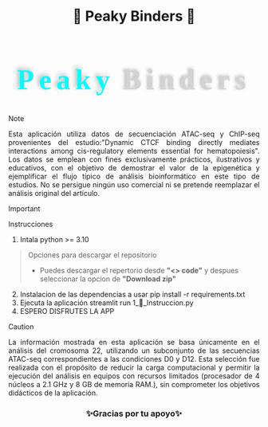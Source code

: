 <h1 align="center"'>🧬 Peaky Binders 🧬</h1>
<link href="https://fonts.googleapis.com/css2?family=Cinzel:wght@700&family=Stardos+Stencil:wght@700&display=swap" rel="stylesheet">
<h1 style='text-align: center; font-family: "Stardos Stencil", serif; font-size: 56px; color: white; letter-spacing: 2px;'>
           <span style="color:#00FFFF;  letter-spacing: 10px;
           text-shadow: 4px 4px 10px rgba(255,255,255,0.2),
                        -4px -4px 10px rgba(0, 0, 0, 0.3);">Peaky</span> 
            <span style="color:#D3D3D3;  letter-spacing: 10px;
           text-shadow: 2px 2px 6px rgba(255,255,255,0.2),
                        -2px -2px 6px rgba(0, 0, 0 ,0.3);">Binders</span>
</h1>

> [!NOTE]
> <div align="justify"> Esta aplicación utiliza datos de secuenciación ATAC-seq y ChIP-seq provenientes del estudio:"Dynamic CTCF binding directly mediates interactions among cis-regulatory elements essential for hematopoiesis". Los datos se emplean con fines exclusivamente prácticos, ilustrativos y educativos, con el objetivo de demostrar el valor de la epigenética y ejemplificar el flujo típico de análisis bioinformático en este tipo de estudios. No se persigue ningún uso comercial ni se pretende reemplazar el análisis original del artículo.</div>  

> [!IMPORTANT]
> Instrucciones
> 
> 1. Intala python >= 3.10
> > Opciones para descargar el repositorio   
> > * Puedes descargar el repertorio desde **"<> code"** y despues seleccionar la opcion de **"Download zip"** 
> 2. Instalacion de las dependencias a usar pip install -r requirements.txt
> 3. Ejecuta la aplicación streamlit run 1_💬_Instruccion.py
> 4. ESPERO DISFRUTES LA APP

> [!CAUTION]
> <div align="justify">La información mostrada en esta aplicación se basa únicamente en el análisis del cromosoma 22, utilizando un subconjunto de las secuencias ATAC-seq correspondientes a las condiciones D0 y D12. Esta selección fue realizada con el propósito de reducir la carga computacional y permitir la ejecución del análisis en equipos con recursos limitados (procesador de 4 núcleos a 2.1 GHz y 8 GB de memoria RAM.), sin comprometer los objetivos didácticos de la aplicación.</div>

<h3 align="center"; font-size: 25px; color: white;'>✨Gracias por tu apoyo✨</h1>
